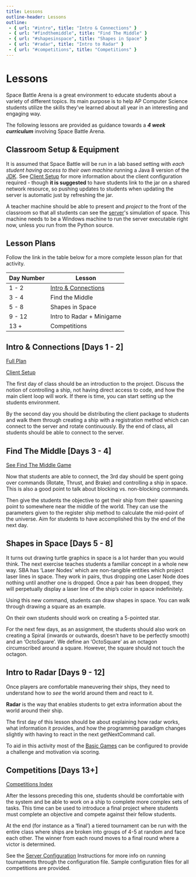 ```yaml
---
title: Lessons
outline-header: Lessons
outline:
 - { url: "#intro", title: "Intro & Connections" }
 - { url: "#findthemiddle", title: "Find The Middle" }
 - { url: "#shapesinspace", title: "Shapes in Space" }
 - { url: "#radar", title: "Intro to Radar" }
 - { url: "#competitions", title: "Competitions" }
---
```


Lessons
========
Space Battle Arena is a great environment to educate students about a variety of different topics.  Its main purpose is to help AP Computer Science students utilize the skills they've learned about all year in an interesting and engaging way.

The following lessons are provided as guidance towards a ***4 week curriculum*** involving Space Battle Arena.

Classroom Setup & Equipment
---------------------------
It is assumed that Space Battle will be run in a lab based setting with *each student having access to their own machine* running a Java 8 version of the [JDK](http://www.oracle.com/technetwork/java/javase/downloads/index.html). See [Client Setup](../client/index.html) for more information about the client configuration required - though **it is suggested** to have students link to the jar on a shared network resource, so pushing updates to students when updating the server is automatic just by refreshing the jar.

A teacher machine should be able to present and *project* to the front of the classroom so that all students can see the [server](../server/index.html)'s simulation of space.  This machine needs to be a Windows machine to run the server executable right now, unless you run from the Python source.

Lesson Plans
------------
Follow the link in the table below for a more complete lesson plan for that activity.

| Day Number | Lesson                    |
|------------|---------------------------|
|  1 - 2     | [Intro & Connections](intro.html)|
|  3 - 4     | Find the Middle           |
|  5 -  8    | Shapes in Space           |
|  9 - 12    | Intro to Radar + Minigame |
| 13 +       | Competitions              |

<a name="intro"></a>Intro & Connections [Days 1 - 2]
-------------------
[Full Plan](intro.html)

[Client Setup](../client/index.html)

The first day of class should be an introduction to the project.  Discuss the notion of controlling a ship, not having direct access to code, and how the main client loop will work.  If there is time, you can start setting up the students environment.

By the second day you should be distributing the client package to students and walk them through creating a ship with a registration method which can connect to the server and rotate continuously.  By the end of class, all students should be able to connect to the server. 

<a name="findthemiddle"></a>Find The Middle [Days 3 - 4]
------------------
[See Find The Middle Game](../games/findthemiddle.html)

Now that students are able to connect, the 3rd day should be spent going over commands (Rotate, Thrust, and Brake) and controlling a ship in space.  This is also a good point to talk about blocking vs. non-blocking commands. 

Then give the students the objective to get their ship from their spawning point to somewhere near the middle of the world.  They can use the parameters given to the register ship method to calculate the mid-point of the universe.  Aim for students to have accomplished this by the end of the next day. 

<a name="shapesinspace"></a>Shapes in Space [Days 5 - 8]
------------------

It turns out drawing turtle graphics in space is a lot harder than you would think.  The next exercise teaches students a familiar concept in a whole new way.  SBA has ‘Laser Nodes’ which are non-tangible entities which project laser lines in space.  They work in pairs, thus dropping one Laser Node does nothing until another one is dropped.  Once a pair has been dropped, they will perpetually display a laser line of the ship’s color in space indefinitely. 

Using this new command, students can draw shapes in space.  You can walk through drawing a square as an example. 

On their own students should work on creating a 5-pointed star. 

For the next few days, as an assignment, the students should also work on creating a Spiral (inwards or outwards, doesn’t have to be perfectly smooth) and an ‘OctoSquare’.  We define an ‘OctoSquare’ as an octagon circumscribed around a square.  However, the square should not touch the octagon. 

<a name="radar"></a>Intro to Radar [Days 9 - 12]
-----------------------
Once players are comfortable maneuvering their ships, they need to understand how to *see* the world around them and react to it.

**Radar** is the way that enables students to get extra information about the world around their ship.

The first day of this lesson should be about explaining how radar works, what information it provides, and how the programming paradigm changes slightly with having to react in the next getNextCommand call.

To aid in this activity most of the [Basic Games](../games/basic.html) can be configured to provide a challenge and motivation via scoring.

<a name="competitions"></a>Competitions [Days 13+]
-----------------------
[Competitions Index](../games/index.html)

After the lessons preceding this one, students should be comfortable with the system and be able to work on a ship to complete more complex sets of tasks.  This time can be used to introduce a final project where students must complete an objective and compete against their fellow students. 

At the end (for instance as a ‘final’) a tiered tournament can be run with the entire class where ships are broken into groups of 4-5 at random and face each other.  The winner from each round moves to a final round where a victor is determined.   

See the [Server Configuration](../server/config.html) Instructions for more info on running tournaments through the configuration file.  Sample configuration files for all competitions are provided. 
